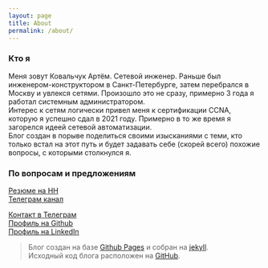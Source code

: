 ```yaml
---
layout: page
title: About
permalink: /about/
---
```

### Кто я
Меня зовут Ковальчук Артём. Сетевой инженер. 
Раньше был инженером-конструктором в Санкт-Петербурге, затем перебрался в Москву и увлекся сетями. Произошло это не сразу, примерно 3 года я работал системным администратором.  
Интерес к сетям логически привел меня к сертификации CCNA, которую я успешно сдал в 2021 году. Примерно в то же время я загорелся идеей сетевой автоматизации.  
Блог создан в порыве поделиться своими изысканиями с теми, кто только встал на этот путь и будет задавать себе (скорей всего) похожие вопросы, с которыми столкнулся я.

### По вопросам и предложениям
[Резюме на HH](https://hh.ru/applicant/resumes/view?resume=94a73e80ff06a8a9b30039ed1f7567626e7069)  
[Телеграм канал](https://t.me/+Jeoaxn2kby4zMWUy)  

[Контакт в Телеграм](https://t.me/Woo_Hung)  
[Профиль на Github](https://github.com/woohung)  
[Профиль на LinkedIn](https://www.linkedin.com/in/artem-kovalchuk-01a2051a3/)  

>Блог создан на базе [Github Pages](https://pages.github.com) и собран на [jekyll](https://jekyllrb.com).  
Исходный код блога расположен на [GitHub](https://github.com/woohung/woohung.github.io).
